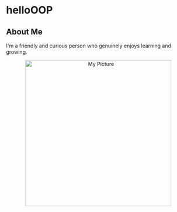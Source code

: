# helloOOP

## About Me
I'm a friendly and curious person who genuinely enjoys learning and growing.

<p align="center">
  <img src=" " alt="My Picture" width="400" hieght="400"/>
</p>
